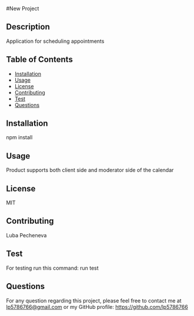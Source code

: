 
#New Project

## Description
Application for scheduling appointments

## Table of Contents

- [Installation](##installation)
- [Usage](##usage)
- [License](##license)
- [Contributing](##contributing)
- [Test](##test)
- [Questions](##questions)
        
## Installation
npm install

## Usage
Product supports both client side and moderator side of the calendar

## License
MIT

## Contributing
        
Luba Pecheneva

## Test
For testing run this command: 
        run test
        
## Questions
For any question regarding this project, please feel free to contact me at lp5786766@gmail.com or my GitHub profile: https://github.com/lp5786766